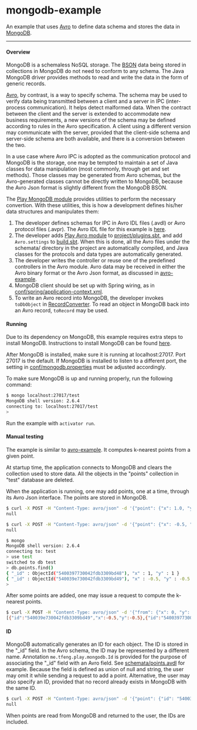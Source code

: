 mongodb-example
=========

An example that uses [Avro](http://avro.apache.org/docs/1.7.7/spec.html) to define data schema and stores the data in [MongoDB](http://www.mongodb.org/).

---

#### Overview

MongoDB is a schemaless NoSQL storage. The [BSON](http://bsonspec.org/) data being stored in collections in MongoDB do not need to conform to any schema. The Java MongoDB driver provides methods to read and write the data in the form of generic records.

[Avro](http://avro.apache.org/), by contrast, is a way to specify schema. The schema may be used to verify data being transmitted between a client and a server in IPC (inter-process communication). It helps detect malformed data. When the contract between the client and the server is extended to accommodate new business requirements, a new versions of the schema may be defined according to rules in the Avro specification. A client using a different version may communicate with the server, provided that the client-side schema and server-side schema are both available, and there is a conversion between the two.

In a use case where Avro IPC is adopted as the communication protocol and MongoDB is the storage, one may be tempted to maintain a set of Java classes for data manipulation (most commonly, through get and set methods). Those classes may be generated from Avro schemas, but the Avro-generated classes cannot be directly written to MongoDB, because the Avro Json format is slightly different from the MongoDB BSON.

The [Play MongoDB module](https://github.com/tfeng/play-mods/tree/master/mongodb) provides utilities to perform the necessary convertion. With these utilities, this is how a development defines his/her data structures and manipulates them:

1. The developer defines schemas for IPC in Avro IDL files (.avdl) or Avro protocol files (.avpr). The Avro IDL file for this example is [here](https://github.com/tfeng/play-examples/blob/master/mongodb-example/schemata/points.avdl).
2. The developer adds [Play Avro module](https://github.com/tfeng/play-mods/tree/master/avro) to [project/plugins.sbt](https://github.com/tfeng/play-mods-examples/blob/master/mongodb-example/project/plugins.sbt), and add ```Avro.settings``` to [build.sbt](https://github.com/tfeng/play-examples/blob/master/mongodb-example/build.sbt). When this is done, all the Avro files under the schemata/ directory in the project are automatically compiled, and Java classes for the protocols and data types are automatically generated.
3. The developer writes the controller or reuse one of the predefined controllers in the Avro module. Avro data may be received in either the Avro binary format or the Avro Json format, as discussed in [avro-example](https://github.com/tfeng/play-examples/blob/master/avro-example/).
4. MongoDB client should be set up with Spring wiring, as in [conf/spring/application-context.xml](https://github.com/tfeng/play-examples/blob/master/mongodb-example/conf/spring/application-context.xml).
5. To write an Avro record into MongoDB, the developer invokes ```toDbObject``` in [RecordConverter](https://github.com/tfeng/play-mods/blob/master/mongodb/app/me/tfeng/playmods/mongodb/RecordConverter.java). To read an object in MongoDB back into an Avro record, ```toRecord``` may be used.

#### Running

Due to its dependency on MongoDB, this example requires extra steps to install MongoDB. Instructions to install MongoDB can be found [here](http://docs.mongodb.org/manual/installation/).

After MongoDB is installed, make sure it is running at localhost:27017. Port 27017 is the default. If MongoDB is installed to listen to a different port, the setting in [conf/mongodb.properties](https://github.com/tfeng/play-examples/blob/master/mongodb-example/conf/mongodb.properties) must be adjusted accordingly.

To make sure MongoDB is up and running properly, run the following command:
```bash
$ mongo localhost:27017/test
MongoDB shell version: 2.6.4
connecting to: localhost:27017/test
>
```

Run the example with ```activator run```.

#### Manual testing

The example is similar to [avro-example](https://github.com/tfeng/play-examples/blob/master/avro-example/). It computes k-nearest points from a given point.

At startup time, the application connects to MongoDB and clears the collection used to store data. All the objects in the "points" collection in "test" database are deleted.

When the application is running, one may add points, one at a time, through its Avro Json interface. The points are stored in MongoDB.
```bash
$ curl -X POST -H "Content-Type: avro/json" -d '{"point": {"x": 1.0, "y": 1.0}}' http://localhost:9000/points/addPoint
null

$ curl -X POST -H "Content-Type: avro/json" -d '{"point": {"x": -0.5, "y": -0.5}}' http://localhost:9000/points/addPoint
null

$ mongo
MongoDB shell version: 2.6.4
connecting to: test
> use test
switched to db test
> db.points.find()
{ "_id" : ObjectId("5400397730042fdb3309bd48"), "x" : 1, "y" : 1 }
{ "_id" : ObjectId("540039e730042fdb3309bd49"), "x" : -0.5, "y" : -0.5 }
>
```

After some points are added, one may issue a request to compute the k-nearest points.
```bash
$ curl -X POST -H "Content-Type: avro/json" -d '{"from": {"x": 0, "y": 0}, "k": 2}' http://localhost:9000/points/getNearestPoints
[{"id":"540039e730042fdb3309bd49","x":-0.5,"y":-0.5},{"id":"5400397730042fdb3309bd48","x":1.0,"y":1.0}]
```

#### ID

MongoDB automatically generates an ID for each object. The ID is stored in the "_id" field. In the Avro schema, the ID may be represented by a different name. Annotation ```me.tfeng.play.mongodb.Id``` is provided for the purpose of associating the "_id" field with an Avro field. See [schemata/points.avdl](https://github.com/tfeng/play-examples/blob/master/mongodb-example/schemata/points.avdl) for example. Because the field is defined as union of null and string, the user may omit it while sending a request to add a point. Alternative, the user may also specify an ID, provided that no record already exists in MongoDB with the same ID.

```bash
$ curl -X POST -H "Content-Type: avro/json" -d '{"point": {"id": "5400397730042fdb3309bd48", "x": -0.5, "y": -0.5}}' http://localhost:9000/points/addPoint
null
```

When points are read from MongoDB and returned to the user, the IDs are included.
